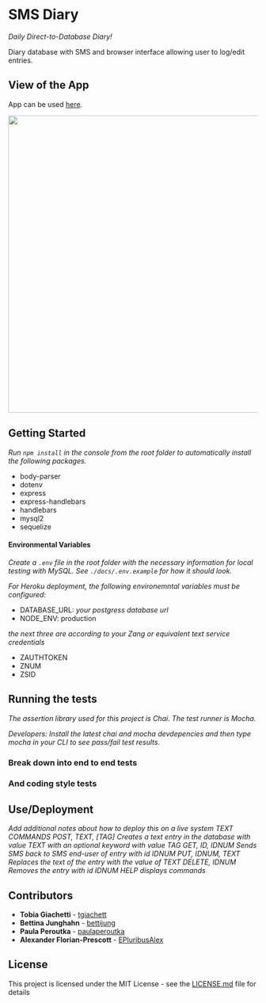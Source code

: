 # SMS Diary

*Daily Direct-to-Database Diary!* 

Diary database with SMS and browser interface allowing user to log/edit entries.


## View of the App
App can be used [here](https://textapiary.herokuapp.com/).

<img src="SMS-diary.gif" height="600px" width="900">

## Getting Started

*Run `npm install` in the console from the root folder to automatically install the following packages.*

* body-parser
* dotenv
* express
* express-handlebars
* handlebars
* mysql2
* sequelize

#### Environmental Variables

*Create a `.env` file in the root folder with the necessary information for local testing with MySQL. See `./docs/.env.example` for how it should look.*

*For Heroku deployment, the following environemntal variables must be configured:*

* DATABASE_URL: *your postgress database url*
* NODE_ENV: production

*the next three are according to your Zang or equivalent text service credentials*
* ZAUTHTOKEN
* ZNUM
* ZSID

## Running the tests

*The assertion library used for this project is Chai. The test runner is Mocha.*

*Developers: Install the latest chai and mocha devdepencies and then type mocha in your CLI to see pass/fail test results.*

### Break down into end to end tests

### And coding style tests

## Use/Deployment

*Add additional notes about how to deploy this on a live system
TEXT COMMANDS
POST, TEXT, [TAG]
  Creates a text entry in the database with value TEXT with an optional keyword with value TAG
GET, ID, IDNUM
  Sends SMS back to SMS end-user of entry with id IDNUM
PUT, IDNUM, TEXT
  Replaces the text of the entry with the value of TEXT
DELETE, IDNUM
  Removes the entry with id IDNUM
HELP
  displays commands*


## Contributors

* **Tobia Giachetti** - [tgiachett](https://github.com/tgiachett)
* **Bettina Junghahn** - [bettijung](https://github.com/bettijung)
* **Paula Peroutka** - [paulaperoutka](https://github.com/paulaperoutka)
* **Alexander Florian-Prescott** - [EPluribusAlex](https://github.com/EPluribusAlex)

## License

This project is licensed under the MIT License - see the [LICENSE.md](LICENSE.md) file for details
